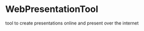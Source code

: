 WebPresentationTool
===================

tool to create presentations online and present over the internet
